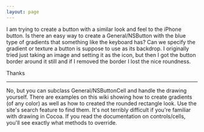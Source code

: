 ```yaml
---
layout: page
---
```


I am trying to create a button with a similar look and feel to the iPhone button. Is there an easy way to create a General/NSButton with the blue type of gradients that something like the keyboard has? Can we specify the gradient or texture a button is suppose to use as its backdrop. I originally tried just taking an image and setting it as the icon, but then I got the button border around it still and if I removed the border I lost the nice roundness.

Thanks

----

No, but you can subclass General/NSButtonCell and handle the drawing yourself. There are examples on this wiki showing how to create gradients (of any color) as well as how to created the rounded rectangle look. Use the site's search feature to find them. It's not terribly difficult if you're familiar with drawing in Cocoa. If you read the documentation on controls/cells, you'll see exactly what methods to override.